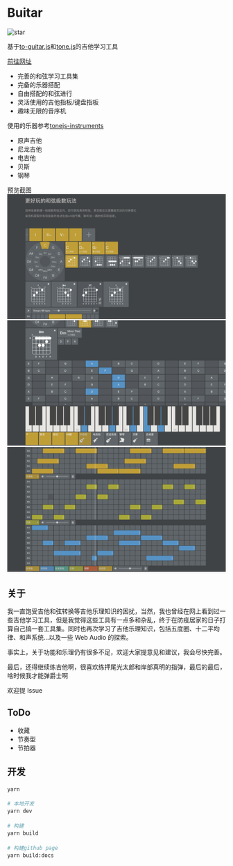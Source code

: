 # Buitar

![star](https://img.shields.io/github/stars/Barba828/buitar?style=social)

基于[to-guitar.js](https://github.com/Barba828/to-guitar)和[tone.js](https://github.com/Tonejs/Tone.js)的吉他学习工具

[前往网址](https://barba828.github.io/buitar/)

- 完善的和弦学习工具集
- 完备的乐器搭配
- 自由搭配的和弦进行
- 灵活使用的吉他指板/键盘指板
- 趣味无限的音序机

使用的乐器参考[tonejs-instruments](https://github.com/nbrosowsky/tonejs-instruments)

- 原声吉他
- 尼龙吉他
- 电吉他
- 贝斯
- 钢琴

预览截图
![screen](./assets/screen1.png)
![screen](./assets/screen2.png)
![screen](./assets/screen3.png)

## 关于

我一直饱受吉他和弦转换等吉他乐理知识的困扰，当然，我也曾经在网上看到过一些吉他学习工具，但是我觉得这些工具有一点多和杂乱，终于在防疫居家的日子打算自己搞一套工具集。同时也再次学习了吉他乐理知识，包括五度圈、十二平均律、和声系统...以及一些 Web Audio 的探索。

事实上，关于功能和乐理仍有很多不足，欢迎大家提意见和建议，我会尽快完善。

最后，还得继续练吉他啊，很喜欢练押尾光太郎和岸部真明的指弹，最后的最后，啥时候我才能弹爵士啊

欢迎提 Issue

## ToDo

- 收藏
- 节奏型
- 节拍器

## 开发

```sh
yarn

# 本地开发
yarn dev

# 构建
yarn build

# 构建github page
yarn build:docs
```
